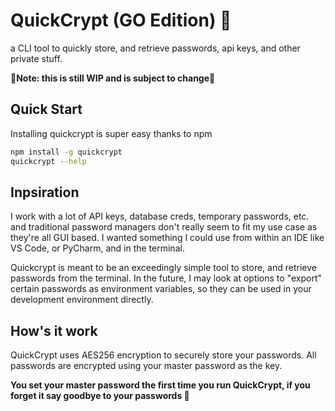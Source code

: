 # QuickCrypt (GO Edition) 🔐

a CLI tool to quickly store, and retrieve passwords, api keys, and other private stuff.

**🚧Note: this is still WIP and is subject to change🚧**

## Quick Start
Installing quickcrypt is super easy thanks to npm

```bash
npm install -g quickcrypt
quickcrypt --help
```

## Inpsiration

I work with a lot of API keys, database creds, temporary passwords, etc. and traditional password managers don't really seem to fit my use case as they're all GUI based.
I wanted something I could use from within an IDE like VS Code, or PyCharm, and in the terminal.

Quickcrypt is meant to be an exceedingly simple tool to store, and retrieve passwords from the terminal. 
In the future, I may look at options to "export" certain passwords as environment variables, so they can be used in your development environment directly. 

## How's it work

QuickCrypt uses AES256 encryption to securely store your passwords.
All passwords are encrypted using your master password as the key.

**You set your master password the first time you run QuickCrypt, if you forget it say goodbye to your passwords 👋**
